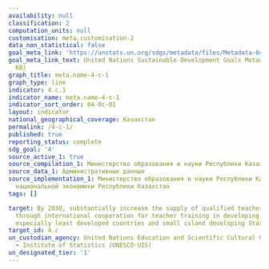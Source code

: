 ```yaml
---
availability: null
classification: 2
computation_units: null
customisation: meta.customisation-2
data_non_statistical: false
goal_meta_link: 'https://unstats.un.org/sdgs/metadata/files/Metadata-04-0C-01.pdf '
goal_meta_link_text: United Nations Sustainable Development Goals Metadata (PDF 218
  KB)
graph_title: meta.name-4-c-1
graph_type: line
indicator: 4.c.1
indicator_name: meta.name-4-c-1
indicator_sort_order: 04-0c-01
layout: indicator
national_geographical_coverage: Казахстан
permalink: /4-c-1/
published: true
reporting_status: complete
sdg_goal: '4'
source_active_1: true
source_compilation_1: Министерство образования и науки Республики Казахстан
source_data_1: Административные данные
source_implementation_1: Министерство образования и науки Республики Казахстан, Министерство
  национальной экономики Республики Казахстан
tags: []

target: By 2030, substantially increase the supply of qualified teachers, including
  through international cooperation for teacher training in developing countries,
  especially least developed countries and small island developing States
target_id: 4.c
un_custodian_agency: United Nations Education and Scientific Cultural Organisation
  - Institute of Statistics (UNESCO-UIS)
un_designated_tier: '1'
---
```

